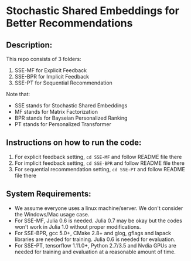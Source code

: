 # Stochastic Shared Embeddings for Better Recommendations


## Description: 
This repo consists of 3 folders:
1. SSE-MF for Explicit Feedback
2. SSE-BPR for Implicit Feedback
3. SSE-PT for Sequential Recommendation

Note that:
- SSE stands for Stochastic Shared Embeddings
- MF stands for Matrix Factorization
- BPR stands for Bayseian Personalized Ranking
- PT stands for Personalized Transformer

## Instructions on how to run the code:
1. For explicit feedback setting, `cd SSE-MF` and follow README file there
2. For implicit feedback setting, `cd SSE-BPR` and follow README file there
3. For sequential recommendation setting, `cd SSE-PT` and follow README file there


## System Requirements:
- We assume everyone uses a linux machine/server. We don't consider the Windows/Mac usage case.
- For SSE-MF, Julia 0.6 is needed. Julia 0.7 may be okay but the codes won't work in Julia 1.0 without proper modifications.
- For SSE-BPR, gcc 5.0+, CMake 2.8+ and glog, gflags and lapack libraries are needed for training. Julia 0.6 is needed for evaluation.
- For SSE-PT, tensorflow 1.11.0+, Python 2.7/3.5 and Nvdia GPUs are needed for training and evaluation at a reasonable amount of time.  

